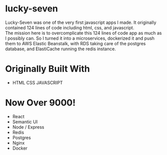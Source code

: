 # lucky-seven
Lucky-Seven was one of the very first javascript apps I made.  It originally contained 124 lines of code including html, css, and javascript.  
The mission here is to overcomplicate this 124 lines of code app as much as I possibly can.
So I turned it into a microservices, 
dockerized it and push them to AWS Elastic Beanstalk, with RDS taking care of the postgres database, and ElastiCache running the redis instance.

# Originally Built With
* HTML CSS JAVASCRIPT

# Now Over 9000!
* React 
* Semantic UI 
* Node / Express 
* Redis 
* Postgres
* Nginx
* Docker

